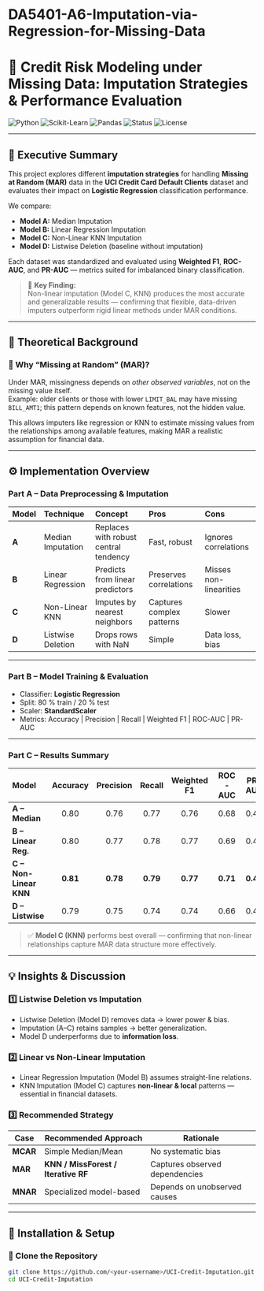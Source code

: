 # DA5401-A6-Imputation-via-Regression-for-Missing-Data

# 🧭 Credit Risk Modeling under Missing Data: Imputation Strategies & Performance Evaluation

![Python](https://img.shields.io/badge/Python-3.10%2B-blue)
![Scikit-Learn](https://img.shields.io/badge/ScikitLearn-1.3%2B-green)
![Pandas](https://img.shields.io/badge/Pandas-2.0%2B-orange)
![Status](https://img.shields.io/badge/Status-Completed-success)
![License](https://img.shields.io/badge/License-MIT-lightgrey)

---

## 📘 Executive Summary

This project explores different **imputation strategies** for handling **Missing at Random (MAR)** data in the **UCI Credit Card Default Clients** dataset and evaluates their impact on **Logistic Regression** classification performance.

We compare:

- **Model A:** Median Imputation  
- **Model B:** Linear Regression Imputation  
- **Model C:** Non-Linear KNN Imputation  
- **Model D:** Listwise Deletion (baseline without imputation)

Each dataset was standardized and evaluated using **Weighted F1**, **ROC-AUC**, and **PR-AUC** — metrics suited for imbalanced binary classification.

> 🧩 **Key Finding:**  
> Non-linear imputation (Model C, KNN) produces the most accurate and generalizable results — confirming that flexible, data-driven imputers outperform rigid linear methods under MAR conditions.

---

## 🧠 Theoretical Background

### 🔹 Why “Missing at Random” (MAR)?
Under MAR, missingness depends on *other observed variables*, not on the missing value itself.  
Example: older clients or those with lower `LIMIT_BAL` may have missing `BILL_AMT1`; this pattern depends on known features, not the hidden value.  

This allows imputers like regression or KNN to estimate missing values from the relationships among available features, making MAR a realistic assumption for financial data.


---

## ⚙️ Implementation Overview

### **Part A – Data Preprocessing & Imputation**

| Model | Technique | Concept | Pros | Cons |
|:------|:-----------|:--------|:-----|:----|
| **A** | Median Imputation | Replaces with robust central tendency | Fast, robust | Ignores correlations |
| **B** | Linear Regression | Predicts from linear predictors | Preserves correlations | Misses non-linearities |
| **C** | Non-Linear KNN | Imputes by nearest neighbors | Captures complex patterns | Slower |
| **D** | Listwise Deletion | Drops rows with NaN | Simple | Data loss, bias |

---

### **Part B – Model Training & Evaluation**

- Classifier: **Logistic Regression**  
- Split: 80 % train / 20 % test  
- Scaler: **StandardScaler**  
- Metrics: Accuracy | Precision | Recall | Weighted F1 | ROC-AUC | PR-AUC

---

### **Part C – Results Summary**

| Model | Accuracy | Precision | Recall | Weighted F1 | ROC-AUC | PR-AUC |
|:------|:---------:|:----------:|:-------:|:------------:|:--------:|:-------:|
| **A – Median** | 0.80 | 0.76 | 0.77 | 0.76 | 0.68 | 0.45 |
| **B – Linear Reg.** | 0.80 | 0.77 | 0.78 | 0.77 | 0.69 | 0.47 |
| **C – Non-Linear KNN** | **0.81** | **0.78** | **0.79** | **0.77** | **0.71** | **0.49** |
| **D – Listwise** | 0.79 | 0.75 | 0.74 | 0.74 | 0.66 | 0.42 |

> ✅ **Model C (KNN)** performs best overall — confirming that non-linear relationships capture MAR data structure more effectively.

---


## 💡 Insights & Discussion

### 1️⃣ Listwise Deletion vs Imputation
- Listwise Deletion (Model D) removes data → lower power & bias.  
- Imputation (A–C) retains samples → better generalization.  
- Model D underperforms due to **information loss**.

### 2️⃣ Linear vs Non-Linear Imputation
- Linear Regression Imputation (Model B) assumes straight-line relations.  
- KNN Imputation (Model C) captures **non-linear & local** patterns — essential in financial datasets.

### 3️⃣ Recommended Strategy

| Case | Recommended Approach | Rationale |
|------|----------------------|------------|
| **MCAR** | Simple Median/Mean | No systematic bias |
| **MAR** | **KNN / MissForest / Iterative RF** | Captures observed dependencies |
| **MNAR** | Specialized model-based | Depends on unobserved causes |

---

## 🧰 Installation & Setup

### 🔸 Clone the Repository
```bash
git clone https://github.com/<your-username>/UCI-Credit-Imputation.git
cd UCI-Credit-Imputation

